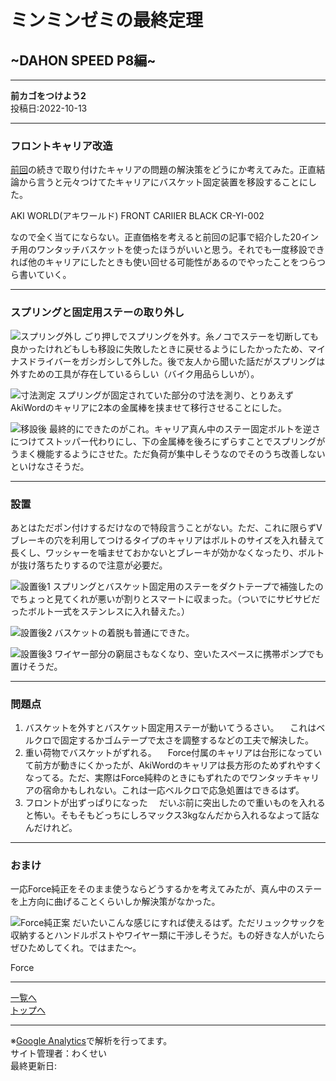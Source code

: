# ミンミンゼミの最終定理

## ~DAHON SPEED P8編~

---

**前カゴをつけよう2**  
投稿日:2022-10-13

---

### フロントキャリア改造

[前回](7.html)の続きで取り付けたキャリアの問題の解決策をどうにか考えてみた。正直結論から言うと元々つけてたキャリアにバスケット固定装置を移設することにした。

AKI WORLD(アキワールド) FRONT CARIIER BLACK CR-YI-002

なので全く当てにならない。正直価格を考えると前回の記事で紹介した20インチ用のワンタッチバスケットを使ったほうがいいと思う。それでも一度移設できれば他のキャリアにしたときも使い回せる可能性があるのでやったことをつらつら書いていく。

---

### スプリングと固定用ステーの取り外し

![スプリング外し](/bike/md/P8/images8/20221001_164428.jpg)
ごり押しでスプリングを外す。糸ノコでステーを切断しても良かったけれどもしも移設に失敗したときに戻せるようにしたかったため、マイナスドライバーをガシガシして外した。後で友人から聞いた話だがスプリングは外すための工具が存在しているらしい（バイク用品らしいが）。

![寸法測定](/bike/md/P8/images8/20221001_194851.jpg)
スプリングが固定されていた部分の寸法を測り、とりあえずAkiWordのキャリアに2本の金属棒を挟ませて移行させることにした。

![移設後](/bike/md/P8/images8/20221001_201356.jpg)
最終的にできたのがこれ。キャリア真ん中のステー固定ボルトを逆さにつけてストッパー代わりにし、下の金属棒を後ろにずらすことでスプリングがうまく機能するようにさせた。ただ負荷が集中しそうなのでそのうち改善しないといけなさそうだ。

---

### 設置

あとはただポン付けするだけなので特段言うことがない。ただ、これに限らずVブレーキの穴を利用してつけるタイプのキャリアはボルトのサイズを入れ替えて長くし、ワッシャーを噛ませておかないとブレーキが効かなくなったり、ボルトが抜け落ちたりするので注意が必要だ。

![設置後1](/bike/md/P8/images8/20221002_132847.jpg)
スプリングとバスケット固定用のステーをダクトテープで補強したのでちょっと見てくれが悪いが割りとスマートに収まった。（ついでにサビサビだったボルト一式をステンレスに入れ替えた。）

![設置後2](/bike/md/P8/images8/20221002_134011.jpg)
バスケットの着脱も普通にできた。

![設置後3](/bike/md/P8/images8/20221002_134421.jpg)
ワイヤー部分の窮屈さもなくなり、空いたスペースに携帯ポンプでも置けそうだ。

---

### 問題点

1. バスケットを外すとバスケット固定用ステーが動いてうるさい。
　これはベルクロで固定するかゴムテープで太さを調整するなどの工夫で解決した。
2. 重い荷物でバスケットがずれる。
　Force付属のキャリアは台形になっていて前方が動きにくかったが、AkiWordのキャリアは長方形のためずれやすくなってる。ただ、実際はForce純粋のときにもずれたのでワンタッチキャリアの宿命かもしれない。これは一応ベルクロで応急処置はできるはず。
3. フロントが出ずっぱりになった
　だいぶ前に突出したので重いものを入れると怖い。そもそもどっちにしろマックス3kgなんだから入れるなよって話なんだけれど。

---

### おまけ

一応Force純正をそのまま使うならどうするかを考えてみたが、真ん中のステーを上方向に曲げることくらいしか解決策がなかった。

![Force純正案](/bike/md/P8/images8/20221002_130011.jpg)
だいたいこんな感じにすれば使えるはず。ただリュックサックを収納するとハンドルポストやワイヤー類に干渉しそうだ。もの好きな人がいたらぜひためしてくれ。ではまた～。

Force

---

[一覧へ](./Link.md)  
[トップへ](/)

---

※[Google Analytics](https://wahoij.github.io/GAPolicy.html)で解析を行ってます。  
サイト管理者：わくせい  
最終更新日:<time id="modify"></time>
